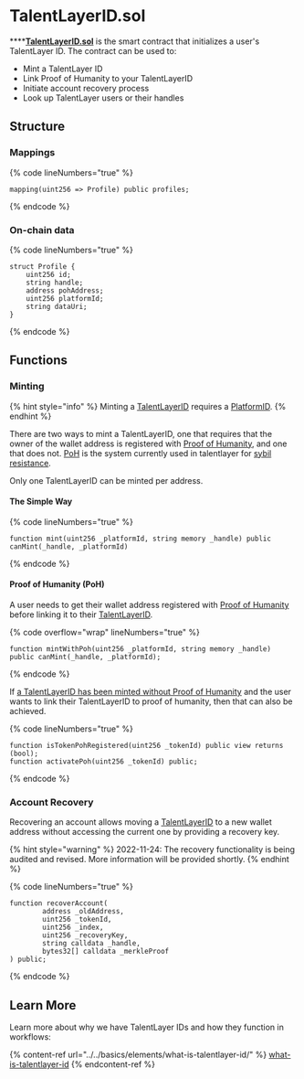 # TalentLayerID.sol

****[**TalentLayerID.sol**](https://github.com/TalentLayer/talentlayer-id-contracts/blob/main/contracts/TalentLayerID.sol) is the smart contract that initializes a user's TalentLayer ID. The contract can be used to:

* Mint a TalentLayer ID
* Link Proof of Humanity to your TalentLayerID
* Initiate account recovery process
* Look up TalentLayer users or their handles

## Structure

### Mappings

{% code lineNumbers="true" %}
```solidity
mapping(uint256 => Profile) public profiles;
```
{% endcode %}

### On-chain data

{% code lineNumbers="true" %}
```solidity
struct Profile {
    uint256 id;
    string handle;
    address pohAddress;
    uint256 platformId;
    string dataUri; 
}
```
{% endcode %}

## Functions

### Minting

{% hint style="info" %}
Minting a [TalentLayerID](../../basics/elements/what-is-talentlayer-id/#what-is-a-talentlayerid) requires a [PlatformID](../../basics/elements/platformid.md).&#x20;
{% endhint %}

There are two ways to mint a TalentLayerID, one that requires that the owner of the wallet address is registered with [Proof of Humanity](https://www.proofofhumanity.id/), and one that does not. [PoH](https://www.proofofhumanity.id/) is the system currently used in talentlayer for [sybil resistance](https://en.wikipedia.org/wiki/Sybil\_attack).&#x20;

Only one TalentLayerID can be minted per address.&#x20;

#### The Simple Way

{% code lineNumbers="true" %}
```solidity
function mint(uint256 _platformId, string memory _handle) public canMint(_handle, _platformId)
```
{% endcode %}

#### Proof of Humanity (PoH)

A user needs to get their wallet address registered with [Proof of Humanity](https://www.proofofhumanity.id/) before linking it to their [TalentLayerID](../../basics/elements/what-is-talentlayer-id/).&#x20;

{% code overflow="wrap" lineNumbers="true" %}
```solidity
function mintWithPoh(uint256 _platformId, string memory _handle) public canMint(_handle, _platformId);
```
{% endcode %}

If [a TalentLayerID has been minted without Proof of Humanity](talentlayerid.sol.md#the-simple-way) and the user wants to link their TalentLayerID to proof of humanity, then that can also be achieved.

{% code lineNumbers="true" %}
```solidity
function isTokenPohRegistered(uint256 _tokenId) public view returns (bool);
function activatePoh(uint256 _tokenId) public;
```
{% endcode %}

### Account Recovery

Recovering an account allows moving a [TalentLayerID](../../basics/elements/what-is-talentlayer-id/) to a new wallet address without accessing the current one by providing a recovery key.&#x20;

{% hint style="warning" %}
2022-11-24: The recovery functionality is being audited and revised. More information will be provided shortly.
{% endhint %}

{% code lineNumbers="true" %}
```solidity
function recoverAccount(
        address _oldAddress,
        uint256 _tokenId,
        uint256 _index,
        uint256 _recoveryKey,
        string calldata _handle,
        bytes32[] calldata _merkleProof
) public;
```
{% endcode %}

## Learn More

Learn more about why we have TalentLayer IDs and how they function in workflows:&#x20;

{% content-ref url="../../basics/elements/what-is-talentlayer-id/" %}
[what-is-talentlayer-id](../../basics/elements/what-is-talentlayer-id/)
{% endcontent-ref %}
